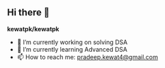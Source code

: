 ## Hi there 👋

**kewatpk/kewatpk** 
- 🔭 I’m currently working on solving DSA
- 🌱 I’m currently learning Advanced DSA
- 📫 How to reach me: pradeep.kewat4@gmail.com

